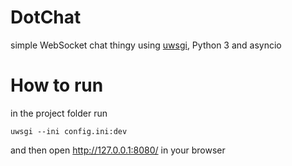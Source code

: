 # DotChat
simple WebSocket chat thingy using [uwsgi](http://uwsgi-docs.readthedocs.org/), Python 3 and asyncio

# How to run
in the project folder run

    uwsgi --ini config.ini:dev

and then open http://127.0.0.1:8080/ in your browser

